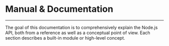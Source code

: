 # Manual & Documentation

<hr>

The goal of this documentation is to comprehensively explain the Node.js API, both from a reference as well as a conceptual point of view. Each section describes a built-in module or high-level concept.
